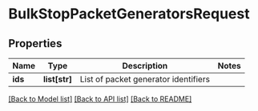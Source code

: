 # BulkStopPacketGeneratorsRequest

## Properties
Name | Type | Description | Notes
------------ | ------------- | ------------- | -------------
**ids** | **list[str]** | List of packet generator identifiers | 

[[Back to Model list]](../README.md#documentation-for-models) [[Back to API list]](../README.md#documentation-for-api-endpoints) [[Back to README]](../README.md)


